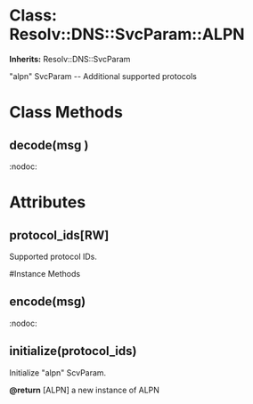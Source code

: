 # Class: Resolv::DNS::SvcParam::ALPN
**Inherits:** Resolv::DNS::SvcParam
    

"alpn" SvcParam -- Additional supported protocols


# Class Methods
## decode(msg ) [](#method-c-decode)
:nodoc:
# Attributes
## protocol_ids[RW] [](#attribute-i-protocol_ids)
Supported protocol IDs.


#Instance Methods
## encode(msg) [](#method-i-encode)
:nodoc:

## initialize(protocol_ids) [](#method-i-initialize)
Initialize "alpn" ScvParam.

**@return** [ALPN] a new instance of ALPN


